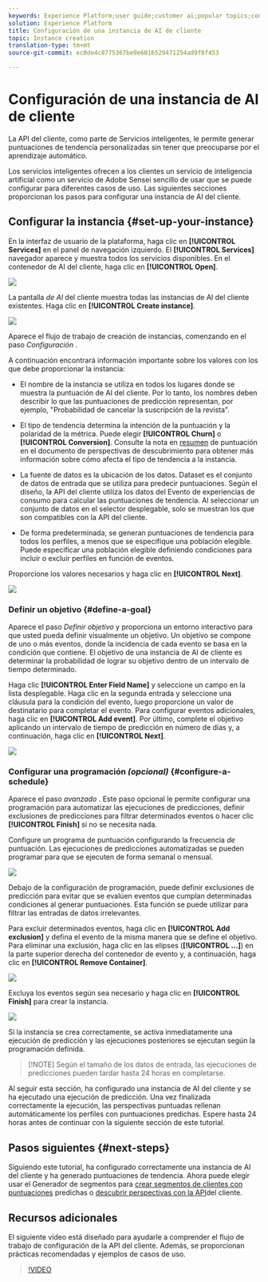 ```yaml
---
keywords: Experience Platform;user guide;customer ai;popular topics;configure instance;create instance;
solution: Experience Platform
title: Configuración de una instancia de AI de cliente
topic: Instance creation
translation-type: tm+mt
source-git-commit: ec0de4c8775367be9e6016529471254ad9f8f453

---
```



# Configuración de una instancia de AI de cliente

La API del cliente, como parte de Servicios inteligentes, le permite generar puntuaciones de tendencia personalizadas sin tener que preocuparse por el aprendizaje automático.

Los servicios inteligentes ofrecen a los clientes un servicio de inteligencia artificial como un servicio de Adobe Sensei sencillo de usar que se puede configurar para diferentes casos de uso. Las siguientes secciones proporcionan los pasos para configurar una instancia de AI del cliente.

## Configurar la instancia {#set-up-your-instance}

En la interfaz de usuario de la plataforma, haga clic en **[!UICONTROL Services]** en el panel de navegación izquierdo. El **[!UICONTROL Services]** navegador aparece y muestra todos los servicios disponibles. En el contenedor de AI del cliente, haga clic en **[!UICONTROL Open]**.

![](../images/user-guide/navigate-to-service.png)

La pantalla *de AI* del cliente muestra todas las instancias de AI del cliente existentes. Haga clic en **[!UICONTROL Create instance]**.

![](../images/user-guide/dashboard.png)

Aparece el flujo de trabajo de creación de instancias, comenzando en el paso *Configuración* .

A continuación encontrará información importante sobre los valores con los que debe proporcionar la instancia:

* El nombre de la instancia se utiliza en todos los lugares donde se muestra la puntuación de AI del cliente. Por lo tanto, los nombres deben describir lo que las puntuaciones de predicción representan, por ejemplo, &quot;Probabilidad de cancelar la suscripción de la revista&quot;.

* El tipo de tendencia determina la intención de la puntuación y la polaridad de la métrica. Puede elegir **[!UICONTROL Churn]** o **[!UICONTROL Conversion]**. Consulte la nota en [resumen](./discover-insights.md#scoring-summary) de puntuación en el documento de perspectivas de descubrimiento para obtener más información sobre cómo afecta el tipo de tendencia a la instancia.

* La fuente de datos es la ubicación de los datos. Dataset es el conjunto de datos de entrada que se utiliza para predecir puntuaciones. Según el diseño, la API del cliente utiliza los datos del Evento de experiencias de consumo para calcular las puntuaciones de tendencia. Al seleccionar un conjunto de datos en el selector desplegable, solo se muestran los que son compatibles con la API del cliente.

* De forma predeterminada, se generan puntuaciones de tendencia para todos los perfiles, a menos que se especifique una población elegible. Puede especificar una población elegible definiendo condiciones para incluir o excluir perfiles en función de eventos.

Proporcione los valores necesarios y haga clic en **[!UICONTROL Next]**.

![](../images/user-guide/setup.png)

### Definir un objetivo {#define-a-goal}

Aparece el paso *Definir objetivo* y proporciona un entorno interactivo para que usted pueda definir visualmente un objetivo. Un objetivo se compone de uno o más eventos, donde la incidencia de cada evento se basa en la condición que contiene. El objetivo de una instancia de AI de cliente es determinar la probabilidad de lograr su objetivo dentro de un intervalo de tiempo determinado.

Haga clic **[!UICONTROL Enter Field Name]** y seleccione un campo en la lista desplegable. Haga clic en la segunda entrada y seleccione una cláusula para la condición del evento, luego proporcione un valor de destinatario para completar el evento. Para configurar eventos adicionales, haga clic en **[!UICONTROL Add event]**. Por último, complete el objetivo aplicando un intervalo de tiempo de predicción en número de días y, a continuación, haga clic en **[!UICONTROL Next]**.

![](../images/user-guide/goal.png)

### Configurar una programación *(opcional)* {#configure-a-schedule}

Aparece el paso *avanzado* . Este paso opcional le permite configurar una programación para automatizar las ejecuciones de predicciones, definir exclusiones de predicciones para filtrar determinados eventos o hacer clic **[!UICONTROL Finish]** si no se necesita nada.

Configure un programa de puntuación configurando la frecuencia *de* puntuación. Las ejecuciones de predicciones automatizadas se pueden programar para que se ejecuten de forma semanal o mensual.

![](../images/user-guide/schedule.png)

Debajo de la configuración de programación, puede definir exclusiones de predicción para evitar que se evalúen eventos que cumplan determinadas condiciones al generar puntuaciones. Esta función se puede utilizar para filtrar las entradas de datos irrelevantes.

Para excluir determinados eventos, haga clic en **[!UICONTROL Add exclusion]** y defina el evento de la misma manera que se define el objetivo. Para eliminar una exclusión, haga clic en las elipses (**[!UICONTROL ...]**) en la parte superior derecha del contenedor de evento y, a continuación, haga clic en **[!UICONTROL Remove Container]**.

![](../images/user-guide/exclusion.png)

Excluya los eventos según sea necesario y haga clic en **[!UICONTROL Finish]** para crear la instancia.

![](../images/user-guide/advanced.png)

Si la instancia se crea correctamente, se activa inmediatamente una ejecución de predicción y las ejecuciones posteriores se ejecutan según la programación definida.

>[!NOTE] Según el tamaño de los datos de entrada, las ejecuciones de predicciones pueden tardar hasta 24 horas en completarse.

Al seguir esta sección, ha configurado una instancia de AI del cliente y se ha ejecutado una ejecución de predicción. Una vez finalizada correctamente la ejecución, las perspectivas puntuadas rellenan automáticamente los perfiles con puntuaciones predichas. Espere hasta 24 horas antes de continuar con la siguiente sección de este tutorial.

## Pasos siguientes {#next-steps}

Siguiendo este tutorial, ha configurado correctamente una instancia de AI del cliente y ha generado puntuaciones de tendencia. Ahora puede elegir usar el Generador de segmentos para [crear segmentos de clientes con puntuaciones](./create-segment.md) predichas o [descubrir perspectivas con la API](./discover-insights.md)del cliente.

## Recursos adicionales

El siguiente vídeo está diseñado para ayudarle a comprender el flujo de trabajo de configuración de la API del cliente. Además, se proporcionan prácticas recomendadas y ejemplos de casos de uso.

>[!VIDEO](https://video.tv.adobe.com/v/32665?learn=on&quality=12)

